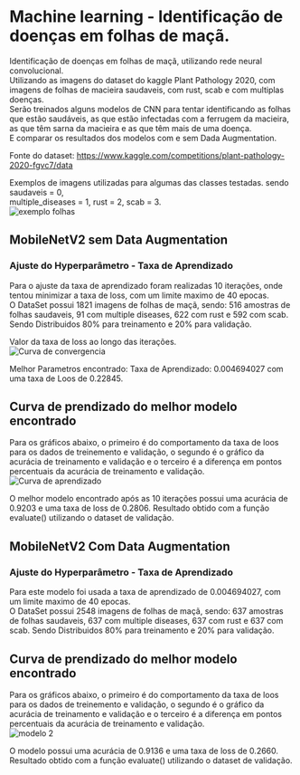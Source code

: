 # Machine learning - Identificação de doenças em folhas de maçã.

Identificação de doenças em folhas de maçã, utilizando rede neural convolucional.  
Utilizando as imagens do dataset do kaggle Plant Pathology 2020, com imagens de folhas de macieira saudaveis, com rust, scab e com multiplas doenças.  
Serão treinados alguns modelos de CNN para tentar identificando as folhas que estão saudáveis, as que estão infectadas com a ferrugem da macieira, as que têm sarna da macieira e as que têm mais de uma doença.  
E comparar os resultados dos modelos com e sem Dada Augmentation.  <p>

Fonte do dataset: https://www.kaggle.com/competitions/plant-pathology-2020-fgvc7/data


Exemplos de imagens utilizadas para algumas das classes testadas. sendo saudaveis = 0,  
multiple_diseases = 1, rust = 2, scab = 3.  
![exemplo folhas](https://user-images.githubusercontent.com/42542651/191594601-b4b00d42-4585-4107-b318-7d2b98aa3730.jpg)

## MobileNetV2 sem Data Augmentation

### Ajuste do Hyperparâmetro - Taxa de Aprendizado
Para o ajuste da taxa de aprendizado foram realizadas 10 iterações, onde tentou minimizar a taxa de loss, com um limite maximo de 40 epocas.  
O DataSet possui 1821 imagens de folhas de maçã, sendo: 516 amostras de folhas saudaveis, 91 com multiple diseases, 622 com rust e 592 com scab. Sendo Distribuidos 80% para treinamento e 20% para validação. <p>

Valor da taxa de loss ao longo das iterações.  
![Curva de convergencia](https://user-images.githubusercontent.com/42542651/191589715-786e6e12-aa6c-426b-be74-6cff60e3ac14.jpg)


Melhor Parametros encontrado: Taxa de Aprendizado: 0.004694027 com uma taxa de Loos de 0.22845.

## Curva de prendizado do melhor modelo encontrado
Para os gráficos abaixo, o primeiro é do comportamento da taxa de loos para os dados de treinemento e validação, o segundo é o gráfico da acurácia de treinamento e 
validação e o terceiro é a diferença em pontos percentuais da acurácia de treinamento e validação.  
![Curva de aprendizado](https://user-images.githubusercontent.com/42542651/191591409-d8ef9b98-177d-4f4f-b7d0-cab153d4a74e.jpg)  

O melhor modelo encontrado após as 10 iterações possui uma acurácia de  0.9203 e uma taxa de loss de 0.2806. Resultado obtido com a função evaluate() utilizando o dataset de validação. <p>

## MobileNetV2 Com Data Augmentation

### Ajuste do Hyperparâmetro - Taxa de Aprendizado
Para este modelo foi usada a taxa de aprendizado de 0.004694027, com um limite maximo de 40 epocas.  
O DataSet possui 2548 imagens de folhas de maçã, sendo: 637 amostras de folhas saudaveis, 637 com multiple diseases, 637 com rust e 637 com scab. Sendo Distribuidos 80% para treinamento e 20% para validação. <p>

## Curva de prendizado do melhor modelo encontrado
Para os gráficos abaixo, o primeiro é do comportamento da taxa de loos para os dados de treinemento e validação, o segundo é o gráfico da acurácia de treinamento e 
validação e o terceiro é a diferença em pontos percentuais da acurácia de treinamento e validação.    
![modelo 2](https://user-images.githubusercontent.com/42542651/192116097-740f78a5-54c3-42b3-9414-a90588dafcd2.jpg)


O modelo possui uma acurácia de  0.9136 e uma taxa de loss de 0.2660. Resultado obtido com a função evaluate() utilizando o dataset de validação.

